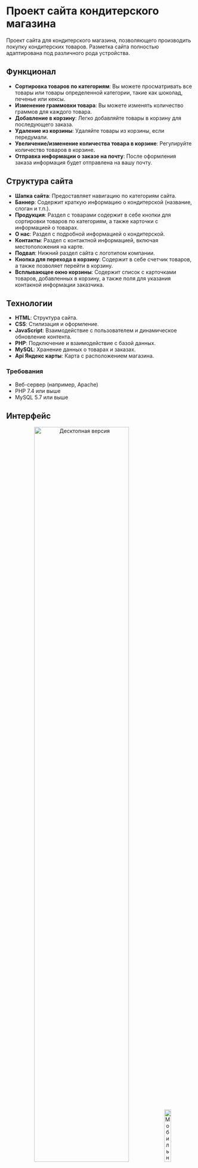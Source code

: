 
# Проект сайта кондитерского магазина

Проект сайта для кондитерского магазина, позволяющего производить покупку кондитерских товаров. Разметка сайта полностью адаптирована под различного рода устройства.

## Функционал

- **Сортировка товаров по категориям**: Вы можете просматривать все товары или товары определенной категории, такие как шоколад, печенье или кексы.
- **Изменение граммовки товара**: Вы можете изменять количество граммов для каждого товара.
- **Добавление в корзину**: Легко добавляйте товары в корзину для последующего заказа.
- **Удаление из корзины**: Удаляйте товары из корзины, если передумали.
- **Увеличение/изменение количества товара в корзине**: Регулируйте количество товаров в корзине.
- **Отправка информации о заказе на почту**: После оформления заказа информация будет отправлена на вашу почту.

## Структура сайта

- **Шапка сайта**: Предоставляет навигацию по категориям сайта.
- **Баннер**: Содержит краткую информацию о кондитерской (название, слоган и т.п.).
- **Продукция**: Раздел с товарами содержит в себе кнопки для сортировки товаров по категориям, а также карточки с информацией о товарах.
- **О нас**: Раздел с подробной информацией о кондитерской.
- **Контакты**: Раздел с контактной информацией, включая местоположения на карте.
- **Подвал**: Нижний раздел сайта с логотипом компании.
- **Кнопка для перехода в корзину**: Содержит в себе счетчик товаров, а также позволяет перейти в корзину.
- **Всплывающее окно корзины**: Содержит список с карточками товаров, добавленных в корзину, а также поля для указания контакной информации заказчика.

## Технологии

- **HTML**: Структура сайта.
- **CSS**: Стилизация и оформление.
- **JavaScript**: Взаимодействие с пользователем и динамическое обновление контента.
- **PHP**: Подключение и взаимодействие с базой данных.
- **MySQL**: Хранение данных о товарах и заказах.
- **Api Яндекс карты**: Карта с расположением магазина.

### Требования

- Веб-сервер (например, Apache)
- PHP 7.4 или выше
- MySQL 5.7 или выше

## Интерфейс

<p align="center">
  <img src = "https://github.com/user-attachments/assets/a4f5b664-735e-4c7f-ba58-87242a8767d2" alt="Десктопная версия" width="71%">
  <img src = "https://github.com/user-attachments/assets/eae8c681-f197-479d-99b3-90a1de325333" alt="Мобильная версия" width="19%">
</p>

*Заглавный баннер сайта*

<p align="center">
  <img src = "https://github.com/user-attachments/assets/4fc7c7e1-d90b-40b9-a70a-1d7fe6ed4689" alt="Десктопная версия" width="71%">
  <img src = "https://github.com/user-attachments/assets/a8f5107d-fe4c-4fa4-aa29-c4e21ddc3bc6" alt="Мобильная версия" width="19%">
</p>

*Раздел с товарами*

<p align="center">
  <img src = "https://github.com/user-attachments/assets/9831c408-3e11-4494-9a45-c5d7c8b18afd" alt="Десктопная версия" width="71%">
  <img src = "https://github.com/user-attachments/assets/259dddc6-e883-4a6b-9867-2c2c8ffc92ba" alt="Мобильная версия" width="19%">
</p>

*Карточки товаров*

<p align="center">
  <img src = "https://github.com/user-attachments/assets/056df415-b49d-48d4-8176-14c7a813f8b4" alt="Десктопная версия" width="71%">
  <img src = "https://github.com/user-attachments/assets/5c7ca7fe-d246-4f1a-92bb-3aa4c4c4f003" alt="Мобильная версия" width="19%">
</p>

*Раздел с информацией о кондитерской*

<p align="center">
  <img src = "https://github.com/user-attachments/assets/f659f2fc-99bc-4ccc-a439-9cc307e7b6f3" alt="Десктопная версия" width="71%">
  <img src = "https://github.com/user-attachments/assets/8eac04bb-6944-4c31-8185-4b21074ae099" alt="Мобильная версия" width="19%">
</p>

*Раздел с контактной информацией*

<p align="center">
  <img src = "https://github.com/user-attachments/assets/c77c4480-3753-4159-a975-3b0e395ab680" alt="Десктопная версия" width="71%">
  <img src = "https://github.com/user-attachments/assets/d3214e40-3163-4a67-83e2-b1a4f111b5f4" alt="Мобильная версия" width="19%">
</p>

*Пустая корзина*

<p align="center">
  <img src = "https://github.com/user-attachments/assets/6de4aa0b-9821-4965-b287-eac86485ac8e" alt="Десктопная версия" width="71%">
  <img src = "https://github.com/user-attachments/assets/53f44e0b-9e39-4910-b8d1-31556360a581" alt="Мобильная версия" width="19%">
</p>

*Корзина с товарами*

## Подключение к базе данных

Для подключения к базе данных необходимо произвести настройку файла database.php. 

```
<?php
$servrer = "";
$login = "root";
$pass = "";
$name_db = "online-store";
$link = mysqli_connect($server,$login,$pass,$name_db);

if ($link == False)
{
  echo "Соединение не удалось";
}
 ?>
```

## Настройка почты

Для настройки почты необходимо указать данные почтового ящика в файле mail.php

```
$admin_email = 'your email here';
```


